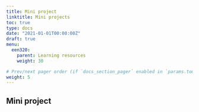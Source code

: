 ```yaml
---
title: Mini project
linktitle: Mini projects
toc: true
type: docs
date: "2021-01-01T00:00:00Z"
draft: true
menu:
  een320:
    parent: Learning resources
    weight: 30

# Prev/next pager order (if `docs_section_pager` enabled in `params.toml`)
weight: 5
---
```


## Mini project

